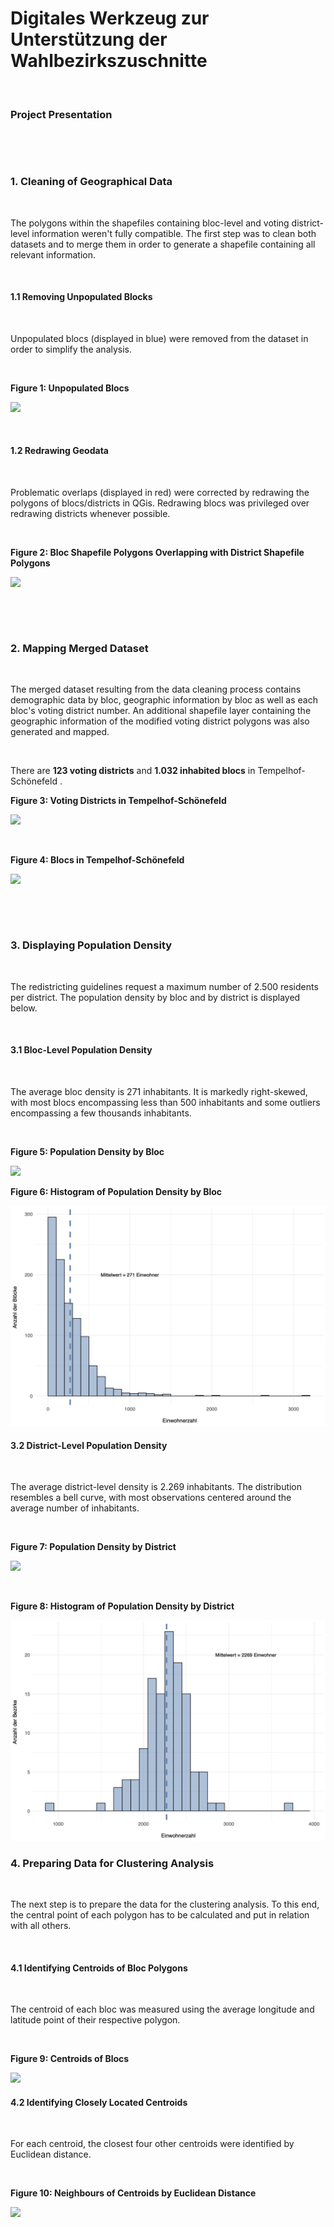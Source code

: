 # Digitales Werkzeug zur Unterstützung der Wahlbezirkszuschnitte

&nbsp;

### Project Presentation

&nbsp;

&nbsp;

### 1. Cleaning of Geographical Data

&nbsp;

The polygons within the shapefiles containing bloc-level and voting district-level information weren't fully compatible. The first step was to clean both datasets and to merge them in order to generate a shapefile containing all relevant information.

&nbsp;

#### 1.1 Removing Unpopulated Blocks

&nbsp;

Unpopulated blocs (displayed in blue) were removed from the dataset in order to simplify the analysis.

&nbsp;

**Figure 1: Unpopulated Blocs**

![](Map_1.png)

&nbsp;

#### 1.2 Redrawing Geodata

&nbsp;

Problematic overlaps (displayed in red) were corrected by redrawing the polygons of blocs/districts in QGis. Redrawing blocs was privileged over redrawing districts whenever possible.

&nbsp;

**Figure 2: Bloc Shapefile Polygons Overlapping with District Shapefile Polygons** 

![](Map_2.png)

&nbsp;

&nbsp;

### 2. Mapping Merged Dataset


&nbsp;

The merged dataset resulting from the data cleaning process contains  demographic data by bloc, geographic information by bloc as well as each bloc's voting district number. An additional shapefile layer containing the geographic information of the modified voting district polygons was also generated and mapped.

&nbsp;

There are **123 voting districts** and **1.032 inhabited blocs** in Tempelhof-Schönefeld .

**Figure 3: Voting Districts in Tempelhof-Schönefeld** 

![](Map_3.png)


&nbsp;

**Figure 4: Blocs in Tempelhof-Schönefeld**

![](Map_4.png)

&nbsp;

&nbsp;

### 3. Displaying Population Density 

&nbsp;

The redistricting guidelines request a maximum number of 2.500 residents per district. The population density by bloc and by district is displayed below.

&nbsp;

#### 3.1 Bloc-Level Population Density

&nbsp;

The average bloc density is 271 inhabitants. It is markedly right-skewed, with most blocs encompassing less than 500 inhabitants and some outliers encompassing a few thousands inhabitants.

&nbsp;

**Figure 5: Population Density by Bloc**

![](Map_5.png)



**Figure 6: Histogram of Population Density by Bloc**

![](Graph_1.png)


#### 3.2 District-Level Population Density

&nbsp;


The average district-level density is 2.269 inhabitants. The distribution resembles a bell curve, with most observations centered around the average number of inhabitants.

&nbsp;

**Figure 7: Population Density by District**

![](Map_6.png)
</p>

&nbsp;

**Figure 8: Histogram of Population Density by District**

![](Graph_2.png)

### 4. Preparing Data for Clustering Analysis 

&nbsp;

The next step is to prepare the data for the clustering analysis. To this end, the central point of each polygon has to be calculated and put in relation with all others.

&nbsp;

#### 4.1 Identifying Centroids of Bloc Polygons

&nbsp;

The centroid of each bloc was measured using the average longitude and latitude point of their respective polygon.

&nbsp;

**Figure 9: Centroids of Blocs**

![](Map_7.png)


#### 4.2 Identifying Closely Located Centroids


&nbsp;

For each centroid, the closest four other centroids were identified by Euclidean distance.

&nbsp;

**Figure 10: Neighbours of Centroids by Euclidean Distance**

![](Map_8.png)
</p>



&nbsp;

&nbsp;


&nbsp;

&nbsp;

